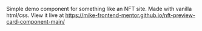 Simple demo component for something like an NFT site. Made with vanilla html/css. View it live at https://mike-frontend-mentor.github.io/nft-preview-card-component-main/
